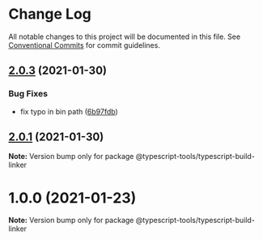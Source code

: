 # Change Log

All notable changes to this project will be documented in this file.
See [Conventional Commits](https://conventionalcommits.org) for commit guidelines.

## [2.0.3](https://github.com/typescript-tools/typescript-tools/compare/@typescript-tools/typescript-build-linker@2.0.1...@typescript-tools/typescript-build-linker@2.0.3) (2021-01-30)


### Bug Fixes

* fix typo in bin path ([6b97fdb](https://github.com/typescript-tools/typescript-tools/commit/6b97fdb495ca5591c6760037aec97ac15cc7c86c))





## [2.0.1](https://github.com/typescript-tools/typescript-tools/compare/@typescript-tools/typescript-build-linker@1.0.0...@typescript-tools/typescript-build-linker@2.0.1) (2021-01-30)

**Note:** Version bump only for package @typescript-tools/typescript-build-linker





# 1.0.0 (2021-01-23)

**Note:** Version bump only for package @typescript-tools/typescript-build-linker
